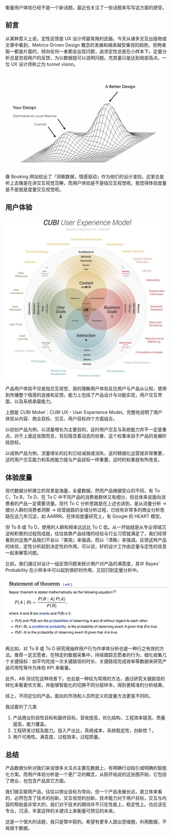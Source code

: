 衡量用户体验已经不是一个新话题。最近也关注了一些话题来写写这方面的感受。

## 前言

从某种意义上说，定性反馈是 UX 设计师最常用的武器。今天从诸多交互出版物或文章中看到，Metrics-Driven Design 概念的发展和越来越受重视的趋势。但两者取一都是片面的，倾向任何一者都会出现问题，追求定性总是在小样本下。定量分析总是忽视用户的反馈，为以数据就可以说明问题。充其量只是达到局部高点。一位 UX 设计师称之为 tunnel vision。

<img src="assets/68/1.png" />

像 Booking 网站给出了『洞察数据，情感驱动』作为他们的设计准则。这里总是听上去像是在讲交互视觉范畴，而用户体验是不是指交互视觉呢。我觉得体验度量是不是就是度量交互视觉呢。

## 用户体验

<img src="assets/68/2.jpg" />

产品用户体验不仅是指交互视觉，我的理解用户体验反应用户与产品从认知，使用到传播整个情感的连接和反馈。能力上包括了产品设计与功能实现，用户交互界面，以及系统承载能力。

上图是 CUBI Mobel：CUBI UX - User Experience Model。完整地说明了用户体验从内容、商业目标、交互、用户目标四个方面组合。

以初创产品为例，以流量增长为主要目的，这时用户交互与系统能力并不一定是重点。对于上面这张图而言，背后隐含着动态的权重，这个权重来自于产品的发展阶段目标。

以成熟产品为例，流量增长的红利已经减弱或消失，这时精细化运营就非常重要，这时用户交互能力和系统能力就与产品目标一样重要。这时的权重就有所改变。

## 体验度量

现代数据分析建立的背景是海量，全量数据。然而产品根据受众的不同，有 To C，To B，To D，在 To C 中不同产品的消费者群体又有细分，但总体来说面向消费者的产品一定需要流量。现代 To C 分析思路是在上述也讲到，是从流量分析 -> 细分人群的消费者洞察 -> 经营链路的全域分析过程，已经有非常多的商业分析思路在这几年沉淀，如 AARRR。在体验度量研究上，有 Google 的 HEART 模型。

但 To B 或 To D，使用的人群和频率远远比 To C 低。从一开始就是从专业领域沉淀和积累的过程而成就，往往依靠产品经理的经验与行业习惯就满足了，我们经常看到对这类产品我们不会以『美观』来强调，而以『清晰』来强调。反馈这样产品的体验，定性分析起到决定性的作用。可以说，好的设计工作由定量与定性的信息一起来解答问题。

比如，我们通过对设计一组反馈问题来统计用户对产品的满意度，其中 Bayes' Probability 在小样本中可以起到很好的作用，又回归到定量分析中。

<img src="assets/68/3.png" />

再比如，对 To B 或 To D 研究用抽样用户行为作单体分析也是一种行之有效的方法。推荐一定志愿者，在特定的数据采集中，持续跟踪志愿者的行为，细化收集几个关键指标：如平均完成一次关键路径的时长、关键路径完成效率等数据来研究产品可用性等作为体验 KPI 来衡量。

此外，AB 测试在这种场景下，也会是一种较为常用的方法，通过研究关键路径的转化来看更优方案，并能够智能化的切换不同分层样本，得到更精准的分析结果。

综上，不同定位的产品，面向的市场和人员所定义的度量方法更是不同的。

我试着列了几类

1. 产品商业阶段性目标和最终目标。营收提高，优化结构，工程效率提高，质量提高，能力覆盖。
2. 工程研发过程及能力。投入产出比，系统成本，系统稳定性，创新性？。
3. 用户可用性。满意度，过程效率，过程质量。

## 总结

产品数据分析对我们来说很多关注点主要在数据上，有明确行动指引或明确的智能化方案。而用户体验分析是一个更广泛的概念，从刚开始说的这张图开始，它包括了商业，也包含产品其它方面。

我们做互联网产品，往往以商业目标为导向。但一个产品发展长远，是立体来看的，必然包含了技术的创新，交互视觉的创新。技术能力对于用户目标，交互与内容的帮助是非常大的，我们对于技术的期待并不只在性能上，稳定性上。也应该在专业，沉浸，丰富这样的关键词上来衡量可预见的未来。

这是一个很大的话题，我只是管中窥豹，希望有更多人跳出思维圈，利用数据，不局限于数据。
